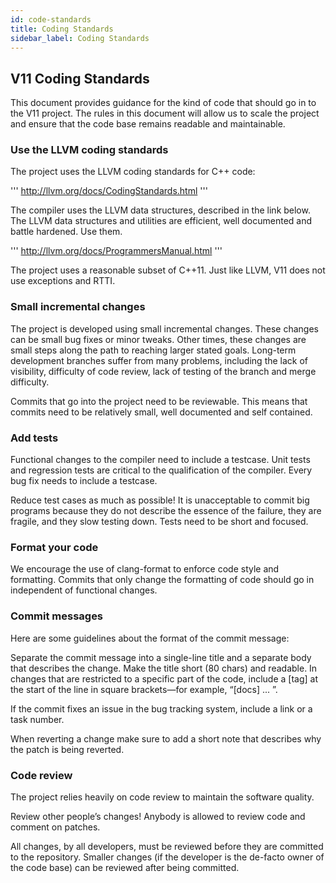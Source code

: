 ```yaml
---
id: code-standards
title: Coding Standards
sidebar_label: Coding Standards
---
```


## V11 Coding Standards

This document provides guidance for the kind of code that should go in to
the V11 project. The rules in this document will allow us to scale the
project and ensure that the code base remains readable and maintainable.

### Use the LLVM coding standards

The project uses the LLVM coding standards for C++ code:

  '''
  http://llvm.org/docs/CodingStandards.html
  '''

The compiler uses the LLVM data structures, described in the link below. The
LLVM data structures and utilities are efficient, well documented and battle
hardened. Use them.

  '''
  http://llvm.org/docs/ProgrammersManual.html
  '''

The project uses a reasonable subset of C++11. Just like LLVM, V11 does
not use exceptions and RTTI.

### Small incremental changes

The project is developed using small incremental changes. These changes can be
small bug fixes or minor tweaks. Other times, these changes are small steps
along the path to reaching larger stated goals. Long-term development branches
suffer from many problems, including the lack of visibility, difficulty of code
review, lack of testing of the branch and merge difficulty.

Commits that go into the project need to be reviewable. This means that commits
need to be relatively small, well documented and self contained.

### Add tests

Functional changes to the compiler need to include a testcase. Unit tests and
regression tests are critical to the qualification of the compiler. Every bug
fix needs to include a testcase.

Reduce test cases as much as possible! It is unacceptable to commit big programs
because they do not describe the essence of the failure, they are fragile, and
they slow testing down. Tests need to be short and focused.

### Format your code

We encourage the use of clang-format to enforce code style and formatting.
Commits that only change the formatting of code should go in independent of
functional changes.

### Commit messages

Here are some guidelines about the format of the commit message:

Separate the commit message into a single-line title and a separate body that
describes the change. Make the title short (80 chars) and readable.  In changes
that are restricted to a specific part of the code, include a [tag] at the start
of the line in square brackets—for example, “[docs] ... ”.

If the commit fixes an issue in the bug tracking system, include a link or a
task number.

When reverting a change make sure to add a short note that describes why the
patch is being reverted.


### Code review

The project relies heavily on code review to maintain the software quality.

Review other people’s changes! Anybody is allowed to review code and comment
on patches.

All changes, by all developers, must be reviewed before they are committed to
the repository. Smaller changes (if the developer is the de-facto owner of the
code base) can be reviewed after being committed.
